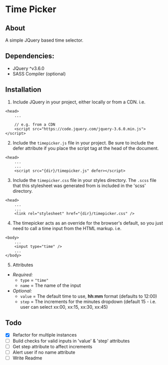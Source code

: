 # Time Picker

## About
A simple JQuery based time selector.

## Dependencies:
 - JQuery ^v3.6.0
 - SASS Compiler (optional)

## Installation
1. Include JQuery in your project, either locally or from a CDN. i.e.
```
<head>
    ...
    
    // e.g. from a CDN 
    <script src="https://code.jquery.com/jquery-3.6.0.min.js"></script>
```
2. Include the `timepicker.js` file in your project. Be sure to include the defer attribute if you place the script tag at the head of the document.
```
<head>
    ...
    ...
    <script src="{dir}/timepicker.js" defer></script>
```
3. Include the `timepicker.css` file in your styles directory. The `.scss` file that this stylesheet was generated from is included in the 'scss' directory.
```
<head>
    ...
    ...
    <link rel="stylesheet" href="{dir}/timepicker.css" />
```
4. The timepicker acts as an override for the browser's default, so you just need to call a time input from the HTML markup. i.e.
```
<body>
    ...
    <input type="time" />
    ...
</body>
```
5. Attributes
 - *Required:*
    - `type` = `"time"`
    - `name` = The name of the input
- *Optional:*
    - `value` = The default time to use, **hh:mm** format (defaults to 12:00)
    - `step` = The increments for the minutes dropdown (default 15 - i.e. user can select xx:00, xx:15, xx:30, xx:45)

## Todo
- [x] Refactor for multiple instances
- [ ] Build checks for valid inputs in 'value' & 'step' attributes
- [ ] Get step attribute to affect increments
- [ ] Alert user if no name attribute
- [ ] Write Readme